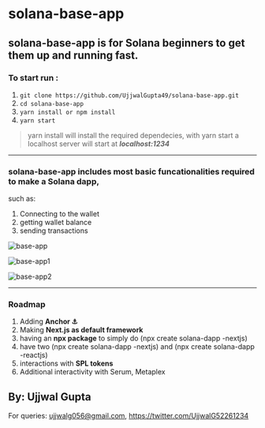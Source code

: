 # solana-base-app

## solana-base-app is for Solana beginners to get them up and running fast.

### To start run :
1) `git clone https://github.com/UjjwalGupta49/solana-base-app.git`
2) `cd solana-base-app`
3) `yarn install or npm install`
4) `yarn start`
> yarn install will install the required dependecies,
> with yarn start a localhost server will start at ***localhost:1234***

--------------------
### solana-base-app includes most basic funcationalities required to make a Solana dapp,
such as:
1) Connecting to the wallet
2) getting wallet balance
3) sending transactions

![base-app](https://user-images.githubusercontent.com/83765858/150945108-ee8f007b-8d6e-4f5d-a44c-66b635e796b8.png)


![base-app1](https://user-images.githubusercontent.com/83765858/150945371-d0703557-3f85-48e4-ba60-502b8c588bee.png)

![base-app2](https://user-images.githubusercontent.com/83765858/150945501-4df79f47-76b1-414b-ad58-f7f50c38f2e8.png)

--------------------

### Roadmap
1) Adding **Anchor ⚓**
2) Making **Next.js as default framework**
3) having an **npx package** to simply do (npx create solana-dapp -nextjs)
4) have two (npx create solana-dapp -nextjs) and (npx create solana-dapp -reactjs)
5) interactions with **SPL tokens**
6) Additional interactivity with Serum, Metaplex

## By: Ujjwal Gupta
For queries: ujjwalg056@gmail.com, 
https://twitter.com/UjjwalG52261234